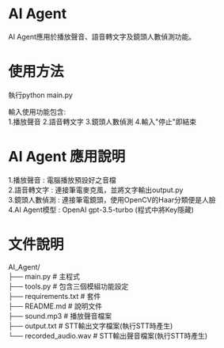 # AI Agent
AI Agent應用於播放聲音、語音轉文字及鏡頭人數偵測功能。

# 使用方法
執行python main.py

輸入使用功能包含:<br>
1.播放聲音
2.語音轉文字
3.鏡頭人數偵測
4.輸入"停止"即結束

# AI Agent 應用說明
1.播放聲音 : 電腦播放預設好之音檔<br>
2.語音轉文字 : 連接筆電麥克風，並將文字輸出output.py<br>
3.鏡頭人數偵測 : 連接筆電鏡頭，使用OpenCV的Haar分類便是人臉<br>
4.AI Agent模型 : OpenAI gpt-3.5-turbo (程式中將Key隱藏)<br>

# 文件說明
AI_Agent/<br>
├── main.py            # 主程式<br>
├── tools.py           # 包含三個模組功能設定<br>
├── requirements.txt   # 套件<br>
├── README.md          # 說明文件<br>
├── sound.mp3          # 播放聲音檔案<br>
├── output.txt         # STT輸出文字檔案(執行STT時產生)<br>
└── recorded_audio.wav # STT輸出聲音檔案(執行STT時產生)<br>
